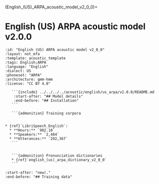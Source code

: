 
(English_(US)_ARPA_acoustic_model_v2_0_0)=
# English (US) ARPA acoustic model v2.0.0

``````{acoustic} English (US) ARPA acoustic model v2.0.0
:id: "English (US) ARPA acoustic model v2_0_0"
:layout: not_mfa
:template: acoustic_template
:tags: English;ARPA
:language: "English"
:dialect: US
:phoneset: "ARPA"
:architecture: gmm-hmm
:license: "CC BY 4.0"

   ```{include} ../../../../acoustic/english/us_arpa/v2.0.0/README.md
    :start-after: "## Model details"
    :end-before: "## Installation"
   ```

   ```{admonition} Training corpora


* {ref}`LibriSpeech_English`:
  * **Hours:** `982.10`
  * **Speakers:** `2,484`
  * **Utterances:** `292,367`
   ```


   ```{admonition} Pronunciation dictionaries
   * {ref}`english_(us)_arpa_dictionary_v2_0_0`
   ```
``````

```{include} ../../../../acoustic/english/us_arpa/v2.0.0/README.md
:start-after: "new)."
:end-before: "## Training data"
```
